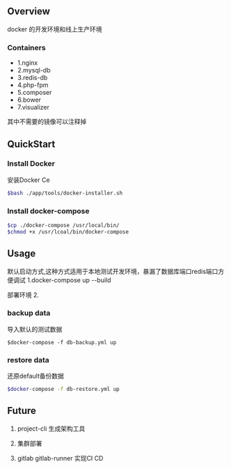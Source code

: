 ## Overview 
docker 的开发环境和线上生产环境

### Containers
-   1.nginx
-   2.mysql-db
-   3.redis-db
-   4.php-fpm
-   5.composer
-   6.bower
-   7.visualizer

其中不需要的镜像可以注释掉

## QuickStart



### Install Docker
安装Docker Ce
```bash
$bash ./app/tools/docker-installer.sh
```
### Install docker-compose
```bash
$cp ./docker-compose /usr/local/bin/
$chmod +x /usr/lcoal/bin/docker-compose
```
## Usage

默认启动方式,这种方式适用于本地测试开发环境，暴漏了数据库端口redis端口方便调试
1.docker-compose up --build

部署环境
2.


### backup data
导入默认的测试数据
```base
$docker-compose -f db-backup.yml up 
```


### restore data 
还原default备份数据
```bash
$docker-compose -f db-restore.yml up
```


## Future
1. project-cli 生成架构工具

2. 集群部署

3. gitlab gitlab-runner 实现CI CD




